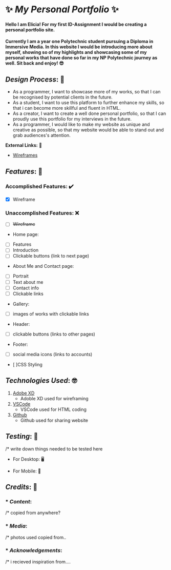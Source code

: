 #  ✨ _**My Personal Portfolio**_ ✨

#### Hello I am Elicia! For my first ID-Assignment I would be creating a personal portfolio site. 
#### Currently I am a year one Polytechnic student pursuing a Diploma in Immersive Media. In this website I would be introducing more about myself, showing so of my highlights and showcasing some of my personal works that have done so far in my NP Polytechnic journey as well. Sit back and enjoy! 😎

## _**Design Process**_: 🎨

*  As a programmer, I want to showcase more of my works, so that I can be recognised by potential clients in the future. 
*  As a student, I want to use this platform to further enhance my skills, so that i can become more skillful and fluent in HTML.
*  As a creator, I want to create a well done personal portfolio, so that I can proudly use this portfolio for my interviews in the future. 
*  As a programmer, I would like to make my website as unique and creative as possible, so that my website would be able to stand out and grab audiences's attention. 

**External Links:** 🔗
* [Wireframes](https://documentcloud.adobe.com/link/file/?guid=c4ff566a-6300-4284-9e7c-ad742a640b0e&location=AppCard&product=Creative%20Cloud%20Desktop&mv=product&mv2=accc&uri=urn%3Aaaid%3Asc%3AUS%3A39fb18d8-18bb-4aa7-bb9e-2be784cc682d&filetype=application%2Fpdf&size=557581)
  
## _**Features**_: 🌟

### **Accomplished Features:** ✔️
* [x] Wireframe

### **Unaccomplished Features:** ❌
* [ ] ~~Wireframe~~
* Home page: 
* [ ] Features 
* [ ] Introduction 
* [ ] Clickable buttons (link to next page)
* About Me and Contact page: 
* [ ] Portrait 
* [ ] Text about me 
* [ ] Contact info 
* [ ] Clickable links
* Gallery: 
* [ ] images of works with clickable links 
* Header:
* [ ] clickable buttons (links to other pages) 
* Footer: 
* [ ] social media icons (links to accounts)
* [ ]CSS Styling
  
## _**Technologies Used**_: 🤓
1. [Adobe XD](https://www.adobe.com/sea/products/xd.html)
   * Adoble XD used for wireframing
2. [VSCode](https://code.visualstudio.com/)
   * VSCode used for HTML coding 
3. [Github](https://github.com/)
   * Github used for sharing website 
  
## _**Testing**_: 🤔
/* write down things needed to be tested here
* For Desktop: 🖥️
   
* For Mobile: 📱

## _**Credits**_: 🤗

### * _**Content**_:
/* copied from anywhere?
### * _**Media**_:
/* photos used copied from..

### * _**Acknowledgements**_:
/* i recieved inspiration from....


